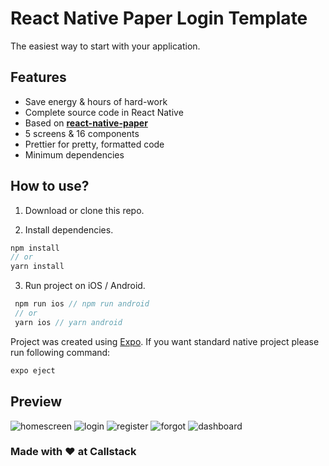 # React Native Paper Login Template

The easiest way to start with your application.

## Features

- Save energy & hours of hard-work
- Complete source code in React Native
- Based on [**react-native-paper**](https://reactnativepaper.com/)
- 5 screens & 16 components
- Prettier for pretty, formatted code
- Minimum dependencies

## How to use?

1. Download or clone this repo.

2. Install dependencies.

```js
npm install
// or
yarn install
```

3. Run project on iOS / Android.

```js
 npm run ios // npm run android
 // or
 yarn ios // yarn android
```

Project was created using [Expo](https://expo.io/). If you want standard native project please run following command:

```js
expo eject
```

## Preview

![homescreen](https://raw.githubusercontent.com/callstack/react-native-paper-login-template/master/preview/homescreen.png)
![login](https://raw.githubusercontent.com/callstack/react-native-paper-login-template/master/preview/login.png)
![register](https://raw.githubusercontent.com/callstack/react-native-paper-login-template/master/preview/register.png)
![forgot](https://raw.githubusercontent.com/callstack/react-native-paper-login-template/master/preview/forgot.png)
![dashboard](https://raw.githubusercontent.com/callstack/react-native-paper-login-template/master/preview/dashboard.png)

### Made with ❤️ at Callstack
